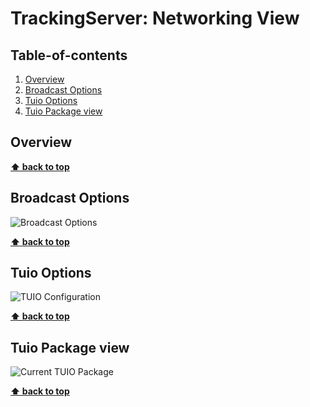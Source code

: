 # TrackingServer: Networking View

<!-- omit in toc -->
## Table-of-contents

1. [Overview](#overview)
2. [Broadcast Options](#broadcast-options)
3. [Tuio Options](#tuio-options)
4. [Tuio Package view](#tuio-package-view)

## Overview

__[⬆ back to top](#table-of-contents)__

## Broadcast Options

![Broadcast Options](/reflex/assets/img/server/networking-view_broadcast.png)

__[⬆ back to top](#table-of-contents)__

## Tuio Options

![TUIO Configuration](/reflex/assets/img/server/networking-view_tuio.png)

__[⬆ back to top](#table-of-contents)__

## Tuio Package view

![Current TUIO Package](/reflex/assets/img/server/networking-view_tuio-packages.png)

__[⬆ back to top](#table-of-contents)__

